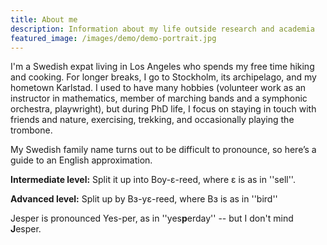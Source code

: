```yaml
---
title: About me
description: Information about my life outside research and academia
featured_image: /images/demo/demo-portrait.jpg
---
```


I'm a Swedish expat living in Los Angeles who spends my free time hiking and cooking. For longer breaks, I go to Stockholm, its archipelago, and my hometown Karlstad. I used to have many hobbies (volunteer work as an instructor in mathematics, member of marching bands and a symphonic orchestra, playwright), but during PhD life, I focus on staying in touch with friends and nature, exercising, trekking, and occasionally playing the trombone.

My Swedish family name turns out to be difficult to pronounce, so here’s a guide to an English approximation.

**Intermediate level:** Split it up into Boy-ɛ-reed, where ɛ is as in ''sell''.

**Advanced level:** Split up by Bɜ-yɛ-reed, where Bɜ is as in ''bird''

Jesper is pronounced Yes-per, as in ''yes**p**erday'' -- but I don't mind **J**esper.
